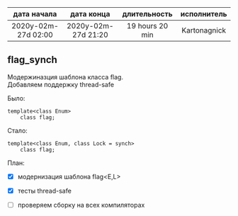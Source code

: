 
|     дата начала     |     дата конца      | длительность    | исполнитель  |
|:-------------------:|:-------------------:|:---------------:|:------------:|
| 2020y-02m-27d 02:00 | 2020y-02m-27d 21:20 | 19 hours 20 min | Kartonagnick |

flag_synch
-----------

Модержиназция шаблона класса flag.  
Добавляем поддержку thread-safe  

Было:   
```
template<class Enum> 
    class flag;
```

Стало:  
```
template<class Enum, class Lock = synch> 
    class flag;
```

План:  
  - [x] модернизация шаблона flag<E,L>  
  - [x] тесты thread-safe  
  - [ ] проверяем сборку на всех компиляторах  



